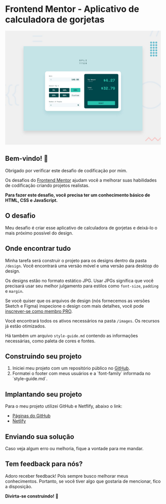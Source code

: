 # Frontend Mentor - Aplicativo de calculadora de gorjetas

![Visualização do design para o desafio de codificação do aplicativo Calculadora de dicas](./design/desktop-preview.jpg)

## Bem-vindo! 👋

Obrigado por verificar este desafio de codificação por mim.

Os desafios do [Frontend Mentor](https://www.frontendmentor.io) ajudam você a melhorar suas habilidades de codificação criando projetos realistas.


**Para fazer este desafio, você precisa ter um conhecimento básico de HTML, CSS e JavaScript.**

## O desafio

Meu desafio é criar esse aplicativo de calculadora de gorjetas e deixá-lo o mais próximo possível do design. 


## Onde encontrar tudo

Minha tarefa será construir o projeto para os designs dentro da pasta `/design`. Você encontrará uma versão móvel e uma versão para desktop do design.

Os designs estão no formato estático JPG. Usar JPGs significa que você precisará usar seu melhor julgamento para estilos como `font-size`, `padding` e `margin`.

Se você quiser que os arquivos de design (nós fornecemos as versões Sketch e Figma) inspecione o design com mais detalhes, você pode [inscrever-se como membro PRO](https://www.frontendmentor.io/pro).

Você encontrará todos os ativos necessários na pasta `/images`. Os recursos já estão otimizados.

Há também um arquivo `style-guide.md` contendo as informações necessárias, como paleta de cores e fontes.


## Construindo seu projeto

1. Iniciei meu projeto com um repositório público no [GitHub](https://github.com/).
2. Formatei o footer com meus usuários e a ´font-family´ informada no ´style-guide.md´.


## Implantando seu projeto

Para o meu projeto utilizei GitHub e Netflify, abaixo o link:

- [Páginas do GitHub](https://pages.github.com/)
- [Netlify](https://www.netlify.com/)


## Enviando sua solução

Caso veja algum erro ou melhoria, fique a vontade para me mandar.


## Tem feedback para nós?

Adoro receber feedback! 
Pois sempre busco melhorar meus conhecimentos. 
Portanto, se você tiver algo que gostaria de mencionar, fico a disposição.


**Divirta-se construindo!** 🚀
